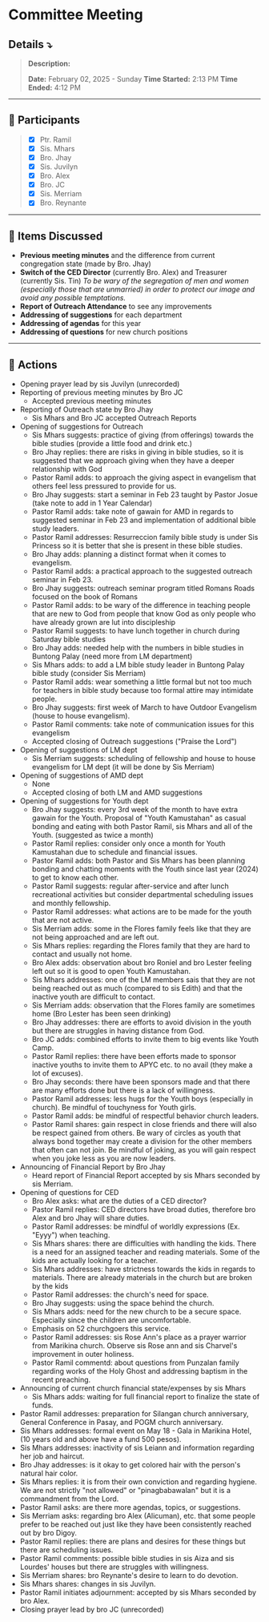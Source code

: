 # Committee Meeting
## Details ⤵️
> **Description:** 
> 
> **Date:** February 02, 2025 - Sunday
> **Time Started:** 2:13 PM 
> **Time Ended:** 4:12 PM
***
## 📌 Participants
> - [x] Ptr. Ramil
> - [x] Sis. Mhars
> - [x] Bro. Jhay
> - [x] Sis. Juvilyn
> - [x] Bro. Alex
> - [x] Bro. JC
> - [x] Sis. Merriam
> - [x] Bro. Reynante

***
## 📌 Items Discussed
- **Previous meeting minutes** and the difference from current congregation state (made by Bro. Jhay)
- **Switch of the CED Director** (currently Bro. Alex) and Treasurer (currently Sis. Tin)
	*To be wary of the segregation of men and women (especially those that are unmarried) in order to protect our image and avoid any possible temptations.*
- **Report of Outreach Attendance** to see any improvements
- **Addressing of suggestions** for each department
- **Addressing of agendas** for this year
- **Addressing of questions** for new church positions

***
## 📌 Actions
- Opening prayer lead by sis Juvilyn (unrecorded)
- Reporting of previous meeting minutes by Bro JC
	- Accepted previous meeting minutes
- Reporting of Outreach state by Bro Jhay
	- Sis Mhars and Bro JC accepted Outreach Reports
- Opening of suggestions for Outreach
	- Sis Mhars suggests: practice of giving (from offerings) towards the bible studies (provide a little food and drink etc.)
	- Bro Jhay replies: there are risks in giving in bible studies, so it is suggested that we approach giving when they have a deeper relationship with God
	- Pastor Ramil adds: to approach the giving aspect in evangelism that others feel less pressured to provide for us.
	- Bro Jhay suggests: start a seminar in Feb 23 taught by Pastor Josue (take note to add in 1 Year Calendar)
	- Pastor Ramil adds: take note of gawain for AMD in regards to suggested seminar in Feb 23 and implementation of additional bible study leaders.
	- Pastor Ramil addresses: Resurreccion family bible study is under Sis Princess so it is better that she is present in these bible studies.
	- Bro Jhay adds: planning a distinct format when it comes to evangelism.
	- Pastor Ramil adds: a practical approach to the suggested outreach seminar in Feb 23.
	- Bro Jhay suggests: outreach seminar program titled Romans Roads focused on the book of Romans
	- Pastor Ramil adds: to be wary of the difference in teaching people that are new to God from people that know God as only people who have already grown are lut into discipleship
	- Pastor Ramil suggests: to have lunch together in church during Saturday bible studies
	- Bro Jhay adds: needed help with the numbers in bible studies in Buntong Palay (need more from LM department)
	- Sis Mhars adds: to add a LM bible study leader in Buntong Palay bible study (consider Sis Merriam)
	- Pastor Ramil adds: wear something a little formal but not too much for teachers in bible study because too formal attire may intimidate people.
	- Bro Jhay suggests: first week of March to have Outdoor Evangelism (house to house evangelism).
	- Pastor Ramil comments: take note of communication issues for this evangelism
	- Accepted closing of Outreach suggestions ("Praise the Lord")
- Opening of suggestions of LM dept
	- Sis Merriam suggests: scheduling of fellowship and house to house evangelism for LM dept (it will be done by Sis Merriam)
- Opening of suggestions of AMD dept
	- None
	- Accepted closing of both LM and AMD suggestions
- Opening of suggestions for Youth dept
	- Bro Jhay suggests: every 3rd week of the month to have extra gawain for the Youth. Proposal of "Youth Kamustahan" as casual bonding and eating with both Pastor Ramil, sis Mhars and all of the Youth. (suggested as twice a month)
	- Pastor Ramil replies: consider only once a month for Youth Kamustahan due to schedule and financial issues.
	- Pastor Ramil adds: both Pastor and Sis Mhars has been planning bonding and chatting moments with the Youth since last year (2024) to get to know each other.
	- Pastor Ramil suggests: regular after-service and after lunch recreational activities but consider departmental scheduling issues and monthly fellowship.
	- Pastor Ramil addresses: what actions are to be made for the youth that are not active.
	- Sis Merriam adds: some in the Flores family feels like that they are not being approached and are left out.
	- Sis Mhars replies: regarding the Flores family that they are hard to contact and usually not home.
	- Bro Alex adds: observation about bro Roniel and bro Lester feeling left out so it is good to open Youth Kamustahan.
	- Sis Mhars addresses: one of the LM members sais that they are not being reached out as much (compared to sis Edith) and that the inactive youth are difficult to contact.
	- Sis Merriam adds: observation that the Flores family are sometimes home (Bro Lester has been seen drinking)
	- Bro Jhay addresses: there are efforts to avoid division in the youth but there are struggles in having distance from God.
	- Bro JC adds: combined efforts to invite them to big events like Youth Camp.
	- Pastor Ramil replies: there have been efforts made to sponsor inactive youths to invite them to APYC etc. to no avail (they make a lot of excuses).
	- Bro Jhay seconds: there have been sponsors made and that there are many efforts done but there is a lack of willingness.
	- Pastor Ramil addresses: less hugs for the Youth boys (especially in church). Be mindful of touchyness for Youth girls.
	- Pastor Ramil adds: be mindful of respectful behavior church leaders. 
	- Pastor Ramil shares: gain respect in close friends and there will also be respect gained from others. Be wary of circles as youth that always bond together may create a division for the other members that often can not join. Be mindful of joking, as you will gain respect when you joke less as you are now leaders.
- Announcing of Financial Report by Bro Jhay
	- Heard report of Financial Report accepted by sis Mhars seconded by sis Merriam.
- Opening of questions for CED
	- Bro Alex asks: what are the duties of a CED director?
	- Pastor Ramil replies: CED directors have broad duties, therefore bro Alex and bro Jhay will share duties.
	- Pastor Ramil addresses: be mindful of worldly expressions (Ex. "Eyyy") when teaching.
	- Sis Mhars shares: there are difficulties with handling the kids. There is a need for an assigned teacher and reading materials. Some of the kids are actually looking for a teacher.
	- Sis Mhars addresses: have strictness towards the kids in regards to materials. There are already materials in the church but are broken by the kids
	- Pastor Ramil addresses: the church's need for space.
	- Bro Jhay suggests: using the space behind the church.
	- Sis Mhars adds: need for the new church to be a secure space. Especially since the children are uncomfortable.
	- Emphasis on 52 churchgoers this service.
	- Pastor Ramil addresses: sis Rose Ann's place as a prayer warrior from Marikina church. Observe sis Rose ann and sis Charvel's improvement in outer holiness.
	- Pastor Ramil commentd: about questions from Punzalan family regarding works of the Holy Ghost and addressing baptism in the recent preaching.
- Announcing of current church financial state/expenses by sis Mhars
	- Sis Mhars adds: waiting for full financial report to finalize the state of funds.
- Pastor Ramil addresses: preparation for Silangan church anniversary, General Conference in Pasay, and POGM church anniversary.
- Sis Mhars addresses: formal event on May 18 - Gala in Marikina Hotel, (10 years old and above have a fund 500 pesos).
- Sis Mhars addresses: inactivity of sis Leiann and information regarding her job and haircut. 
- Bro Jhay addresses: is it okay to get colored hair with the person's natural hair color.
- Sis Mhars replies: it is from their own conviction and regarding hygiene. We are not strictly "not allowed" or "pinagbabawalan" but it is a commandment from the Lord.
- Pastor Ramil asks: are there more agendas, topics, or suggestions.
- Sis Merriam asks: regarding bro Alex (Alicuman), etc. that some people prefer to be reached out just like they have been consistently reached out by bro Digoy.
- Pastor Ramil replies: there are plans and desires for these things but there are scheduling issues.
- Pastor Ramil comments: possible bible studies in sis Aiza and sis Lourdes' houses but there are struggles with willingness.
- Sis Merriam shares: bro Reynante's desire to learn to do devotion.
- Sis Mhars shares: changes in sis Juvilyn.
- Pastor Ramil initiates adjournment: accepted by sis Mhars seconded by bro Alex.
- Closing prayer lead by bro JC (unrecorded)
